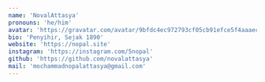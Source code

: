 ```yaml
---
name: 'NovalAttasya'
pronouns: 'he/him'
avatar: 'https://gravatar.com/avatar/9bfdc4ec972793cf05cb91efce5f4aaaec2a0da1bf4ec34dad0913f1d845faf6.webp?size=256'
bio: 'Penyihir, Sejak 1890'
website: 'https://nopal.site'
instagram: 'https://instagram.com/5nopal'
github: 'https://github.com/novalattasya'
mail: 'mochammadnopalattasya@gmail.com'
---
```

